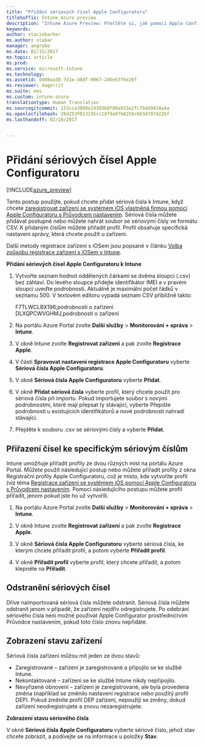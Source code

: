 ```yaml
---
title: "Přidání sériových čísel Apple Configuratoru"
titleSuffix: Intune Azure preview
description: "Intune Azure Preview: Přečtěte si, jak pomocí Apple Configuratoru přidat sériová čísla k zařízením se systémem iOS, která vlastní firma."
keywords: 
author: staciebarker
ms.author: stabar
manager: angrobe
ms.date: 02/15/2017
ms.topic: article
ms.prod: 
ms.service: microsoft-intune
ms.technology: 
ms.assetid: d408aa38-7d1e-40df-9067-246e53f6e26f
ms.reviewer: dagerrit
ms.suite: ems
ms.custom: intune-azure
translationtype: Human Translation
ms.sourcegitcommit: 153cce3809e24303b8f88a833e2fc7bdd9428a4a
ms.openlocfilehash: 26d253f013195cc18f9a97b8259c603d707d22bf
ms.lasthandoff: 02/18/2017


---
```


# <a name="add-apple-configurator-serial-numbers"></a>Přidání sériových čísel Apple Configuratoru

[!INCLUDE[azure_preview](../includes/azure_preview.md)]

Tento postup použijte, pokud chcete přidat sériová čísla k Intune, když chcete [zaregistrovat zařízení se systémem iOS vlastněná firmou pomocí Apple Configuratoru s Průvodcem nastavením](enroll-ios-devices-with-apple-configurator-and-setup-assistant.md). Sériová čísla můžete přidávat postupně nebo můžete nahrát soubor se sériovými čísly ve formátu CSV. K přidaným číslům můžete přiřadit profil. Profil obsahuje specifická nastavení správy, která chcete použít u zařízení.

Další metody registrace zařízení s iOSem jsou popsané v článku [Volba způsobu registrace zařízení s iOSem v Intune](choose-ios-enrollment-method.md).

**Přidání sériových čísel Apple Configuratoru k Intune**

1. Vytvořte seznam hodnot oddělených čárkami se dvěma sloupci (.csv) bez záhlaví. Do levého sloupce přidejte identifikátor IMEI a v pravém sloupci uveďte podrobnosti. Aktuálně je maximální počet řádků v seznamu 500. V textovém editoru vypadá seznam CSV přibližně takto:

    F7TLWCLBX196,podrobnosti o zařízení</br>
    DLXQPCWVGHMJ,podrobnosti o zařízení

2. Na portálu Azure Portal zvolte **Další služby** > **Monitorování + správa** > **Intune**.

3.  V okně Intune zvolte **Registrovat zařízení** a pak zvolte **Registrace Apple**.

4. V části **Spravovat nastavení registrace Apple Configuratoru** vyberte **Sériová čísla Apple Configuratoru**.

5. V okně **Sériová čísla Apple Configuratoru** vyberte **Přidat**.

6. V okně **Přidat sériová čísla** vyberte profil, který chcete použít pro sériová čísla při importu. Pokud importujete soubor s novými podrobnostmi, které mají přepsat ty stávající, vyberte Přepište podrobnosti u existujících identifikátorů a nové podrobnosti nahradí stávající.

7. Přejděte k souboru .csv se sériovými čísly a vyberte **Přidat**.

## <a name="assign-a-profile-to-specific-serial-numbers"></a>Přiřazení čísel ke specifickým sériovým číslům

Intune umožňuje přiřadit profily ze dvou různých míst na portálu Azure Portal. Můžete použít následující postup nebo můžete přiřadit profily z okna Registrační profily Apple Configuratoru, což je místo, kde vytvoříte profil (viz téma [Registrace zařízení se systémem iOS pomocí Apple Configuratoru s Průvodcem nastavením](enroll-ios-devices-with-apple-configurator-and-setup-assistant.md). Pomocí následujícího postupu můžete profil přiřadit, jenom pokud jste ho už vytvořili.

1. Na portálu Azure Portal zvolte **Další služby** > **Monitorování + správa** > **Intune**.

2. V okně Intune zvolte **Registrovat zařízení** a pak zvolte **Registrace Apple**.

3. V okně **Sériová čísla Apple Configuratoru** vyberte sériová čísla, ke kterým chcete přiřadit profil, a potom vyberte **Přiřadit profil**.

4. V okně **Přiřadit profil** vyberte profil, který chcete přiřadit, a potom klepněte na **Přiřadit**.

## <a name="delete-serial-numbers"></a>Odstranění sériových čísel
Dříve naimportovaná sériová čísla můžete odstranit. Sériová čísla můžete odstranit jenom v případě, že zařízení nejdřív odregistrujete. Po odebrání sériového čísla není možné používat Apple Configurator prostřednictvím Průvodce nastavením, pokud toto číslo znovu nepřidáte.

## <a name="view-the-state-of-a-device"></a>Zobrazení stavu zařízení
Sériová čísla zařízení můžou mít jeden ze dvou stavů:

- Zaregistrované – zařízení je zaregistrované a připojilo se ke službě Intune.
- Nekontaktované – zařízení se ke službě Intune nikdy nepřipojilo.
- Nevyřízené obnovení – zařízení je zaregistrované, ale byla provedena změna (například se změnilo nastavení registrace nebo použitý profil DEP). Pokud změníte profil DEP zařízení, nepoužijí se změny, dokud zařízení neodregistrujete a znovu nezaregistrujete.

**Zobrazení stavu sériového čísla**

V okně **Sériová čísla Apple Configuratoru** vyberte sériové číslo, jehož stav chcete zobrazit, a podívejte se na informace u položky **Stav**.

